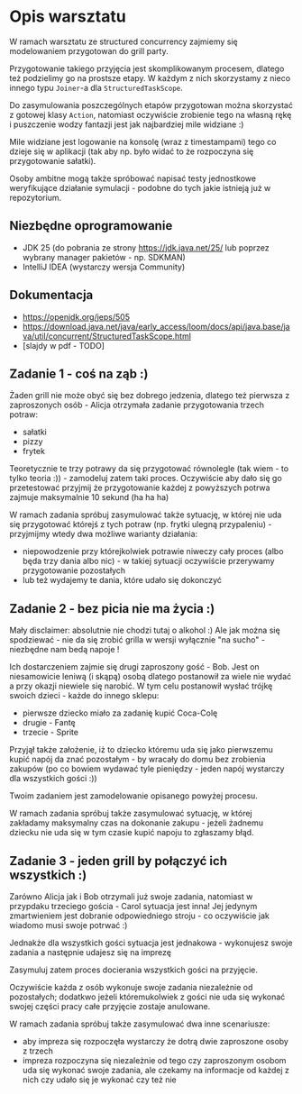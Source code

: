 # Opis warsztatu

W ramach warsztatu ze structured concurrency zajmiemy się modelowaniem przygotowan do grill party. 

Przygotowanie takiego przyjęcia jest skomplikowanym procesem, dlatego też podzielimy go na prostsze etapy. W każdym z nich skorzystamy z nieco innego typu `Joiner`-a dla `StructuredTaskScope`.

Do zasymulowania poszczególnych etapów przygotowan można skorzystać z gotowej klasy `Action`, natomiast oczywiście zrobienie tego na własną rękę i puszczenie wodzy fantazji jest jak najbardziej mile widziane :)

Mile widziane jest logowanie na konsolę (wraz z timestampami) tego co dzieje się w aplikacji (tak aby np. było widać to że rozpoczyna się przygotowanie sałatki). 

Osoby ambitne mogą także spróbować napisać testy jednostkowe weryfikujące działanie symulacji - podobne do tych jakie istnieją już w repozytorium.

## Niezbędne oprogramowanie

- JDK 25 (do pobrania ze strony https://jdk.java.net/25/ lub poprzez wybrany manager pakietów - np. SDKMAN)
- IntelliJ IDEA (wystarczy wersja Community)

## Dokumentacja

- https://openjdk.org/jeps/505
- https://download.java.net/java/early_access/loom/docs/api/java.base/java/util/concurrent/StructuredTaskScope.html
- [slajdy w pdf - TODO]

## Zadanie 1 - coś na ząb :)

Żaden grill nie może obyć się bez dobrego jedzenia, dlatego też pierwsza z zaproszonych osób - Alicja otrzymała zadanie przygotowania trzech potraw:
- sałatki
- pizzy
- frytek

Teoretycznie te trzy potrawy da się przygotować równolegle (tak wiem - to tylko teoria :)) - zamodeluj zatem taki proces. Oczywiście aby dało się go przetestować przyjmij że przygotowanie każdej z powyższych potrwa zajmuje maksymalnie 10 sekund (ha ha ha)

W ramach zadania spróbuj zasymulować także sytuację, w której nie uda się przygotować którejś z tych potraw (np. frytki ulegną przypaleniu) - przyjmijmy wtedy dwa możliwe warianty działania:
- niepowodzenie przy którejkolwiek potrawie niweczy cały proces (albo będa trzy dania albo nic) - w takiej sytuacji oczywiście przerywamy przygotowanie pozostałych
- lub też wydajemy te dania, które udało się dokonczyć

## Zadanie 2 - bez picia nie ma życia :)

Mały disclaimer: absolutnie nie chodzi tutaj o alkohol :) Ale jak można się spodziewać - nie da się zrobić grilla w wersji wyłącznie "na sucho" - niezbędne nam bedą napoje ! 

Ich dostarczeniem zajmie się drugi zaproszony gość - Bob. Jest on niesamowicie leniwą (i skąpą) osobą dlatego postanowił za wiele nie wydać a przy okazji niewiele się narobić.
W tym celu postanowił wysłać trójkę swoich dzieci - każde do innego sklepu:
- pierwsze dziecko miało za zadanię kupić Coca-Colę
- drugie - Fantę
- trzecie - Sprite

Przyjął także założenie, iż to dziecko któremu uda się jako pierwszemu kupić napój da znać pozostałym - by wracały do domu bez zrobienia zakupów (po co bowiem wydawać tyle pieniędzy - jeden napój wystarczy dla wszystkich gości :))

Twoim zadaniem jest zamodelowanie opisanego powyżej procesu. 

W ramach zadania spróbuj także zasymulować sytuację, w której zakładamy maksymalny czas na dokonanie zakupu - jeżeli żadnemu dziecku nie uda się w tym czasie kupić napoju to zgłaszamy błąd.

## Zadanie 3 - jeden grill by połączyć ich wszystkich :)

Zarówno Alicja jak i Bob otrzymali już swoje zadania, natomiast w przypdaku trzeciego gościa - Carol sytuacja jest inna! Jej jedynym zmartwieniem jest dobranie odpowiedniego stroju - co oczywiście jak wiadomo musi swoje potrwać :)

Jednakże dla wszystkich gości sytuacja jest jednakowa - wykonujesz swoje zadania a następnie udajesz się na imprezę

Zasymuluj zatem proces docierania wszystkich gości na przyjęcie. 

Oczywiście każda z osób wykonuje swoje zadania niezależnie od pozostałych; dodatkwo jeżeli któremukolwiek z gości nie uda się wykonać swojej części pracy całe przyjęcie zostaje anulowane. 

W ramach zadania spróbuj także zasymulować dwa inne scenariusze:
- aby impreza się rozpoczęła wystarczy że dotrą dwie zaproszone osoby z trzech
- impreza rozpoczyna się niezależnie od tego czy zaproszonym osobom uda się wykonać swoje zadania, ale czekamy na informacje od każdej z nich czy udało się je wykonać czy też nie



